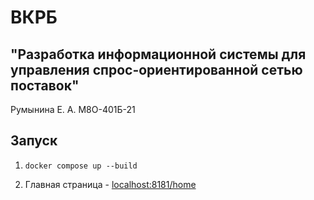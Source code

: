 # ВКРБ
## "Разработка информационной системы для управления спрос-ориентированной сетью поставок"
Румынина Е. А. М8О-401Б-21

## Запуск
1. ```
   docker compose up --build
   ```
2. Главная страница -  [localhost:8181/home](http://localhost:8181/home)
